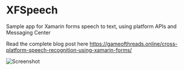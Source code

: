 # XFSpeech
Sample app for Xamarin forms speech to text, using platform APIs and Messaging Center

Read the complete blog post here
https://gameofthreads.online/cross-platform-speech-recognition-using-xamarin-forms/

![Screenshot](https://github.com/dev-aritra/XFSpeech/blob/master/XFSpeechDemo/andsc.png)
